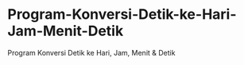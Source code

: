 # Program-Konversi-Detik-ke-Hari-Jam-Menit-Detik
Program Konversi Detik ke Hari, Jam, Menit &amp;  Detik
